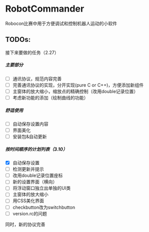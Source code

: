 # RobotCommander

Robocon比赛中用于方便调试和控制机器人运动的小软件

## TODOs:
接下来要做的任务（2.27）

##### 主要部分

- [ ] 通讯协议，规范内容完善
- [ ] 完善通讯协议的实现，分开实现(pure C or C++)，方便添加新组件
- [ ] 主窗体的放大缩小，缩放点的精确控制（改用double记录位置）
- [ ] 考虑新功能的添加（绘制曲线的功能）

##### 舒适使用

- [ ] 自动保存设置内容
- [ ] 界面美化
- [ ] 安装包&自动更新

##### 按时间顺序的计划列表（3.10）

- [x] 自动保存设置
- [ ] 检测更新并提示
- [ ] 改用double记录位置座标
- [ ] 新的设置界面（横向）
- [ ] 将浮动窗口独立出单独的UI类
- [ ] 主窗体的放大缩小
- [ ] 用CSS美化界面
- [ ] checkbutton改为switchbutton
- [ ] version.rc的问题

同时，新的协议完善
